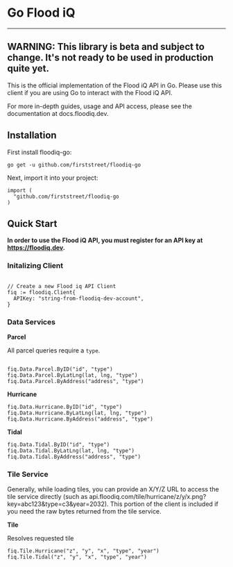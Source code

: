 # Go Flood iQ

---
**WARNING**: This library is beta and subject to change. It's not ready to be used in production quite yet.
---

This is the official implementation of the Flood iQ API in Go. Please use this client if you are using Go to interact with the Flood iQ API.

For more in-depth guides, usage and API access, please see the documentation at docs.floodiq.dev.

## Installation

First install floodiq-go:

```
go get -u github.com/firststreet/floodiq-go
```

Next, import it into your project:

```
import (
  "github.com/firststreet/floodiq-go
)
```

## Quick Start

**In order to use the Flood iQ API, you must register for an API key at https://floodiq.dev.**

### Initalizing Client

```

// Create a new Flood iq API Client
fiq := floodiq.Client{
  APIKey: "string-from-floodiq-dev-account",
}

```

### Data Services

**Parcel**

All parcel queries require a `type`.

```

fiq.Data.Parcel.ByID("id", "type")
fiq.Data.Parcel.ByLatLng(lat, lng, "type")
fiq.Data.Parcel.ByAddress("address", "type")
```

**Hurricane**

```
fiq.Data.Hurricane.ByID("id", "type")
fiq.Data.Hurricane.ByLatLng(lat, lng, "type")
fiq.Data.Hurricane.ByAddress("address", "type")
```

**Tidal**

```
fiq.Data.Tidal.ByID("id", "type")
fiq.Data.Tidal.ByLatLng(lat, lng, "type")
fiq.Data.Tidal.ByAddress("address", "type")
```

### Tile Service

Generally, while loading tiles, you can provide an X/Y/Z URL to access the tile service directly (such as api.floodiq.com/tile/hurricane/z/y/x.png?key=abc123&type=c3&year=2032). This portion of the client is included if you need the raw bytes returned from the tile service.

**Tile**

Resolves requested tile

```
fiq.Tile.Hurricane("z", "y", "x", "type", "year")
fiq.Tile.Tidal("z", "y", "x", "type", "year")
```

